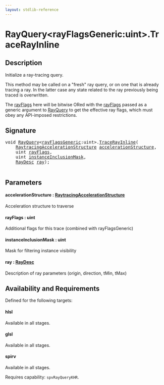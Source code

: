 ```yaml
---
layout: stdlib-reference
---
```


# RayQuery\<rayFlagsGeneric:uint\>\.TraceRayInline

## Description

Initialize a ray-tracing query.

This method may be called on a "fresh" ray query, or
on one that is already tracing a ray. In the latter
case any state related to the ray previously being
traced is overwritten.

The <span class='code'><a href="tracerayinline-058.html#decl-rayFlags" class="code_param">rayFlags</a></span> here will be bitwise ORed with
the <span class='code'><a href="tracerayinline-058.html#decl-rayFlags" class="code_param">rayFlags</a></span> passed as a generic argument to
<span class='code'><a href="index.html" class="code_type">RayQuery</a></span> to get the effective ray flags, which
must obey any API-imposed restrictions.




## Signature 

<pre>
<span class="code_keyword">void</span> <a href="index.html" class="code_type">RayQuery</a>&lt;<a href="index.html#decl-rayFlagsGeneric" class="code_var">rayFlagsGeneric</a>:<span class="code_keyword">uint</span>&gt;.<a href="tracerayinline-058.html">TraceRayInline</a>(
    <a href="../raytracingaccelerationstructure-0am/index.html" class="code_type">RaytracingAccelerationStructure</a> <a href="tracerayinline-058.html#decl-accelerationStructure" class="code_param">accelerationStructure</a>,
    <span class="code_keyword">uint</span> <a href="tracerayinline-058.html#decl-rayFlags" class="code_param">rayFlags</a>,
    <span class="code_keyword">uint</span> <a href="tracerayinline-058.html#decl-instanceInclusionMask" class="code_param">instanceInclusionMask</a>,
    <a href="../raydesc-03/index.html" class="code_type">RayDesc</a> <a href="tracerayinline-058.html#decl-ray" class="code_param">ray</a>);

</pre>

## Parameters

####  <a id="decl-accelerationStructure"></a>accelerationStructure  : [RaytracingAccelerationStructure](../raytracingaccelerationstructure-0am/index)
Acceleration structure to traverse

####  <a id="decl-rayFlags"></a>rayFlags  : uint
Additional flags for this trace (combined with rayFlagsGeneric)

####  <a id="decl-instanceInclusionMask"></a>instanceInclusionMask  : uint
Mask for filtering instance visibility

####  <a id="decl-ray"></a>ray  : [RayDesc](../raydesc-03/index)
Description of ray parameters (origin, direction, tMin, tMax)


## Availability and Requirements

Defined for the following targets:

#### hlsl
Available in all stages.

#### glsl
Available in all stages.

#### spirv
Available in all stages.

Requires capability: `spvRayQueryKHR`.


